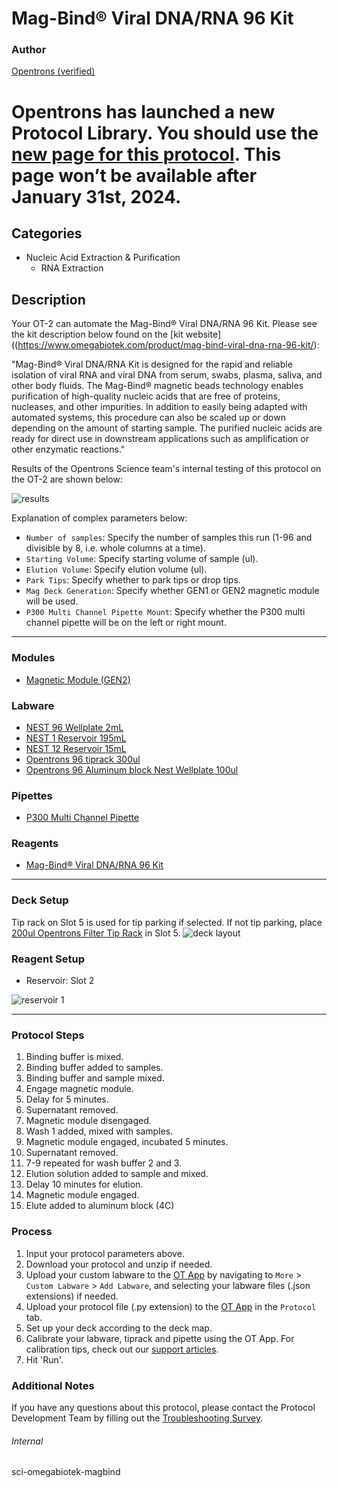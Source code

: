 # Mag-Bind® Viral DNA/RNA 96 Kit
### Author
[Opentrons (verified)](https://opentrons.com/)

# Opentrons has launched a new Protocol Library. You should use the [new page for this protocol](library.opentrons.com/p/sci-omegabiotek-magbind). This page won’t be available after January 31st, 2024.

## Categories
* Nucleic Acid Extraction & Purification
	* RNA Extraction

## Description
Your OT-2 can automate the Mag-Bind® Viral DNA/RNA 96 Kit. Please see the kit description below found on the [kit website]((https://www.omegabiotek.com/product/mag-bind-viral-dna-rna-96-kit/):

"Mag-Bind® Viral DNA/RNA Kit is designed for the rapid and reliable isolation of viral RNA and viral DNA from serum, swabs, plasma, saliva, and other body fluids. The Mag-Bind® magnetic beads technology enables purification of high-quality nucleic acids that are free of proteins, nucleases, and other impurities. In addition to easily being adapted with automated systems, this procedure can also be scaled up or down depending on the amount of starting sample. The purified nucleic acids are ready for direct use in downstream applications such as amplification or other enzymatic reactions."

Results of the Opentrons Science team's internal testing of this protocol on the OT-2 are shown below:  

![results](https://opentrons-protocol-library-website.s3.amazonaws.com/custom-README-images/sci-omegabiotek-magbind/Screen+Shot+2021-08-09+at+11.16.53+AM.png)

Explanation of complex parameters below:
* `Number of samples`: Specify the number of samples this run (1-96 and divisible by 8, i.e. whole columns at a time).
* `Starting Volume`: Specify starting volume of sample (ul).
* `Elution Volume`: Specify elution volume (ul).
* `Park Tips`: Specify whether to park tips or drop tips.
* `Mag Deck Generation`: Specify whether GEN1 or GEN2 magnetic module will be used.
* `P300 Multi Channel Pipette Mount`: Specify whether the P300 multi channel pipette will be on the left or right mount.


---

### Modules
* [Magnetic Module (GEN2)](https://shop.opentrons.com/collections/hardware-modules/products/magdeck)


### Labware
* [NEST 96 Wellplate 2mL](https://shop.opentrons.com/collections/lab-plates/products/nest-0-2-ml-96-well-deep-well-plate-v-bottom)
* [NEST 1 Reservoir 195mL](https://shop.opentrons.com/collections/reservoirs/products/nest-1-well-reservoir-195-ml)
* [NEST 12 Reservoir 15mL](https://shop.opentrons.com/collections/reservoirs/products/nest-12-well-reservoir-15-ml)
* [Opentrons 96 tiprack 300ul](https://shop.opentrons.com/collections/opentrons-tips/products/opentrons-300ul-tips)
* [Opentrons 96 Aluminum block Nest Wellplate 100ul](https://labware.opentrons.com/opentrons_96_aluminumblock_nest_wellplate_100ul?category=aluminumBlock)

### Pipettes
* [P300 Multi Channel Pipette](https://shop.opentrons.com/collections/ot-2-robot/products/8-channel-electronic-pipette)

### Reagents
* [Mag-Bind® Viral DNA/RNA 96 Kit](https://www.omegabiotek.com/product/mag-bind-viral-dna-rna-96-kit/)

---

### Deck Setup
Tip rack on Slot 5 is used for tip parking if selected. If not tip parking, place [200ul Opentrons Filter Tip Rack](https://shop.opentrons.com/collections/opentrons-tips/products/opentrons-200ul-filter-tips) in Slot 5.
![deck layout](https://opentrons-protocol-library-website.s3.amazonaws.com/custom-README-images/sci-omegabiotek-magbind/Screen+Shot+2021-08-09+at+11.44.26+AM.png)

### Reagent Setup

* Reservoir: Slot 2

![reservoir 1](https://opentrons-protocol-library-website.s3.amazonaws.com/custom-README-images/sci-omegabiotek-magbind/Screen+Shot+2021-08-09+at+11.45.25+AM.png)

---

### Protocol Steps
1. Binding buffer is mixed.
2. Binding buffer added to samples.
3. Binding buffer and sample mixed.
4. Engage magnetic module.
4. Delay for 5 minutes.
5. Supernatant removed.
6. Magnetic module disengaged.
7. Wash 1 added, mixed with samples.
8. Magnetic module engaged, incubated 5 minutes.
9. Supernatant removed.
10. 7-9 repeated for wash buffer 2 and 3.
11. Elution solution added to sample and mixed.
12. Delay 10 minutes for elution.
13. Magnetic module engaged.
16. Elute added to aluminum block (4C)

### Process
1. Input your protocol parameters above.
2. Download your protocol and unzip if needed.
3. Upload your custom labware to the [OT App](https://opentrons.com/ot-app) by navigating to `More` > `Custom Labware` > `Add Labware`, and selecting your labware files (.json extensions) if needed.
4. Upload your protocol file (.py extension) to the [OT App](https://opentrons.com/ot-app) in the `Protocol` tab.
5. Set up your deck according to the deck map.
6. Calibrate your labware, tiprack and pipette using the OT App. For calibration tips, check out our [support articles](https://support.opentrons.com/en/collections/1559720-guide-for-getting-started-with-the-ot-2).
7. Hit 'Run'.

### Additional Notes
If you have any questions about this protocol, please contact the Protocol Development Team by filling out the [Troubleshooting Survey](https://protocol-troubleshooting.paperform.co/).

###### Internal
sci-omegabiotek-magbind
